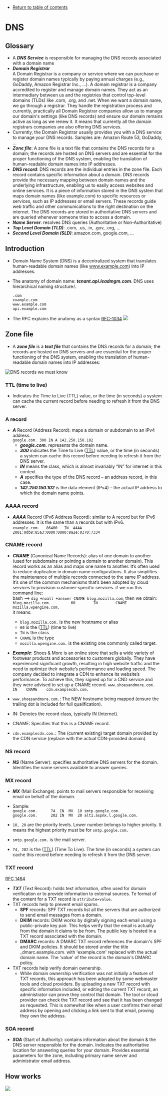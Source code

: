 * [Return to table of contents](../../README.md)
# DNS
## Glossary
- A **_DNS Service_** is responsible for managing the DNS records associated
  with a domain name
- **_Domain Registrar_**  
  A Domain Registrar is a company or service where we can purchase or
  register domain names typically by paying annual charges (e.g., GoDaddy, Amazon Registrar Inc., ...).
  A domain registrar is a company accredited to register and manage domain names.
  They act as an intermediary between us and the registries that control 
  top-level domains (TLDs) like .com, .org, and .net. When we want a domain name, 
  we go through a registrar. They handle the registration process and currently, 
  practically all Domain Registrar companies allow us 
  to manage our domain's settings (like DNS records) and ensure 
  our domain remains active as long as we renew it. It means that currently
  all the domain registrars companies are also offering DNS services. 
- Currently, the Domain Registrar usually provides you with a DNS service to manage your DNS records.
  Samples are: Amazon Route 53, GoDaddy, ...
- **_Zone file_**: A zone file is a text file that contains the DNS records for a domain; the
  records are hosted on DNS servers and are essential for the proper
  functioning of the DNS system, enabling the translation of human-readable
  domain names into IP addresses.
- **_DNS record_**: DNS records are the individual entries in the zone file. Each record contains specific information about a domain.
  DNS records provide the necessary mapping between domain names and the underlying infrastructure, enabling us to easily access websites and online services.
  It is a piece of information stored in the DNS system that maps domain names (like example.com) 
  to specific resources or services, such as IP addresses or email servers. These records guide web traffic and other communications to the right destination on the internet. 
  The DNS records are stored in authoritative DNS servers and are queried whenever someone tries to access a domain. 
- **_Name Server_**: resolves DNS queries (Authoritative or Non-Authoritative)
- _**Top Level Domain (TLD)**_: .com, .us, .in, .gov, .org, ...
- **_Second Level Domain (SLD)_**: amazon.com, google.com, ...

## Introduction

- Domain Name System (DNS) is a decentralized system that translates
  human-readable domain names (like www.example.com) into IP addresses.
- The anatomy of domain name: **_tenant.api.leadmgm.com_**. 
  DNS uses hierarchical naming structure:\
  ```
  .com 
  example.com 
  www.example.com
  api.example.com
  ```


- The RFC explains the anatomy as a syntax [RFC-1034](https://datatracker.ietf.org/doc/html/rfc1034#section-3.5)
![](../images/dns-intro.svg)

## Zone file
- A **_zone file_** is a **_text file_** that contains the DNS records for a domain; the
records are hosted on DNS servers and are essential for the proper
functioning of the DNS system, enabling the translation of human-readable
domain names into IP addresses:

![DNS records we must know](../images/DNS-record-types.svg)

### TTL (time to live)
- Indicates the Time to Live (TTL) value, or the time (in seconds)
  a system can cache the current record before needing to refresh it from the DNS server.

### A record
  - **_A_** Record (Address Record): maps a domain or subdomain to an IPv4
  address. \
  `google.com. 300 IN A 142.250.150.102`
    - **_google.com._** represents the domain name.
    - **_300_** indicates the Time to Live ([TTL](#ttl-time-to-live)) value, or the time (in seconds) 
    a system can cache this record before needing to refresh it from the DNS server.
    - **_IN_** means the class, which is almost invariably “IN” for internet in this context.
    - **_A_** specifies the type of the DNS record – an address record, in this case.
    - **_142.250.150.102_** is the data element (IPv4) – the actual IP address to which the domain name points.

### AAAA record
  - **_AAAA_** Record (IPv6 Address Record): similar to A record but for IPv6
  addresses. It is the same than `A` records but with IPv6. \
  `example.com.   86400   IN  AAAA  2001:0db8:85a3:0000:0000:8a2e:0370:7334`

### CNAME record
  - **_CNAME_** (Canonical Name Records): alias of one domain to another (used for
  subdomains or pointing a domain to another domain).
  This record works as an alias and maps one name to another. It’s often used 
  to reduce duplication in domain name configurations. 
  It also simplifies the maintenance of multiple records connected 
  to the same IP address. It’s one of the common mechanisms that’s been adopted 
  by cloud services to provision customer-specific services.
  if we run this command line: \
  bash  --> `dig +noall +answer CNAME blog.mozilla.com`, then we obtain: \
  `blog.mozilla.com.         60        IN        CNAME   mozilla.wpengine.com.` \
  it means:
    - `blog.mozilla.com.` is the new hostname or alias
    - `60` is the ([TTL](#ttl-time-to-live)) (time to live)
    - `IN` is the class
    - `CNAME` is the type
    - `mozilla.wpengine.com.` is the existing one commonly called target.
  - **_Example_**: Shoes & More is an online store that sells a wide variety of footwear 
  products and accessories to customers globally. They have experienced 
  significant growth, resulting in high website traffic and the need to optimize 
  their website’s performance and loading speed. The company decided to integrate 
  a CDN to enhance its website’s performance. To achieve this, they signed up 
  for a CND service and they were advised to set up a CNAME record.
  `www.shoesandmore.com.    IN    CNAME    cdn.examplecdn.com.`

  - `www.shoesandmore.com.`: The NEW hostname being mapped (ensure the trailing dot is included for full qualification).
  - IN: Denotes the record class, typically IN (Internet).
  - CNAME: Specifies that this is a CNAME record.
  - `cdn.examplecdn.com.`: The (current existing) target domain provided by the CDN service (replace with the actual CDN-provided domain).

### NS record
  - **_NS_** (Name Server): specifies authoritative DNS servers for the domain.
    Identifies the name servers available to answer queries.

### MX record
  - **_MX_** (Mail Exchange): points to mail servers responsible for receiving
  email on behalf of the domain.
  - Sample: \
  `google.com.		74	IN	MX	10 smtp.google.com.`\
  `google.com.      202 IN  MX  20 alt1.aspmx.l.google.com.`
  
  - `10, 20` are the priority levels.  Lower number belongs to higher priority. It means 
  the highest priority must be for `smtp.google.com.`
  - `smtp.google.com.` is the mail server.
  - `74, 202` is the ([TTL](#ttl-time-to-live)) (Time To Live). The time (in seconds)
    a system can cache this record before needing to refresh it from the DNS server. 

### TXT record
  [RFC 1464](https://tools.ietf.org/html/rfc1464)
  - **_TXT_** (Text Record): holds text information, often used for domain
  verification or to provide information to external sources. Te format of the content for a TXT record is
  `attribute=value`.
  - TXT records help to prevent email spams.
    - **SPF** records: SPF TXT records list all the servers that are authorized to send email messages from a domain.
    - **DKIM** records: DKIM works by digitally signing each email using a public-private key pair. This helps verify that the email is actually from the domain it claims to be from. The public key is hosted in a TXT record associated with the domain.
    - **DMARC** records: A DMARC TXT record references the domain's SPF and DKIM policies. It should be stored under the title _dmarc.example.com. with 'example.com' replaced with the actual domain name. The 'value' of the record is the domain's DMARC policy.
  - TXT records help verify domain ownership.
    - While domain ownership verification was not initially a feature of TXT records, this approach has been adopted by some webmaster tools and cloud providers.
      By uploading a new TXT record with specific information included, or editing the current TXT record, an administrator can prove they control that domain. 
      The tool or cloud provider can check the TXT record and see that it has been changed as requested. This is somewhat like when a user confirms their email 
      address by opening and clicking a link sent to that email, proving they own the address.

### SOA record
  - **_SOA_** (Start of Authority): contains information about the domain & the
  DNS server responsible for the domain. Indicates the authoritative location for 
  answering queries for your domain. Provides essential parameters for the zone, 
  including primary name server and administrator email address.

## How works
![](../images/dns-how-works.svg)